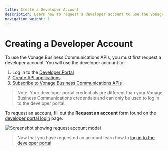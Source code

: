```yaml
---
title: Create a Developer Account
description: Learn how to request a developer account to use the Vonage Business Communications APIs
navigation_weight: 1
---
```


#  Creating a Developer Account

To use the Vonage Business Communications APIs, you must first request a developer account. You will use the developer account to:

1. Log in to the [Developer Portal](https://developer.vonage.com)
2. [Create API applications](/getting-started/create-an-application)
3. [Subscribe to Vonage Business Communications APIs](/getting-started/subscribe-to-apis)

> Note: Your developer portal credentials are different than your Vonage Business Communications credentials and can only be used to log in to the developer portal.

To request an account, fill out the **Request an account** form found on the [developer portal login](https://developer.vonage.com) page.

![Screenshot showing request account modal](/assets/images/vbc/create-account.png)

> Now that you have requested an account learn how to [log in to the developer portal](/getting-started/logging-in)